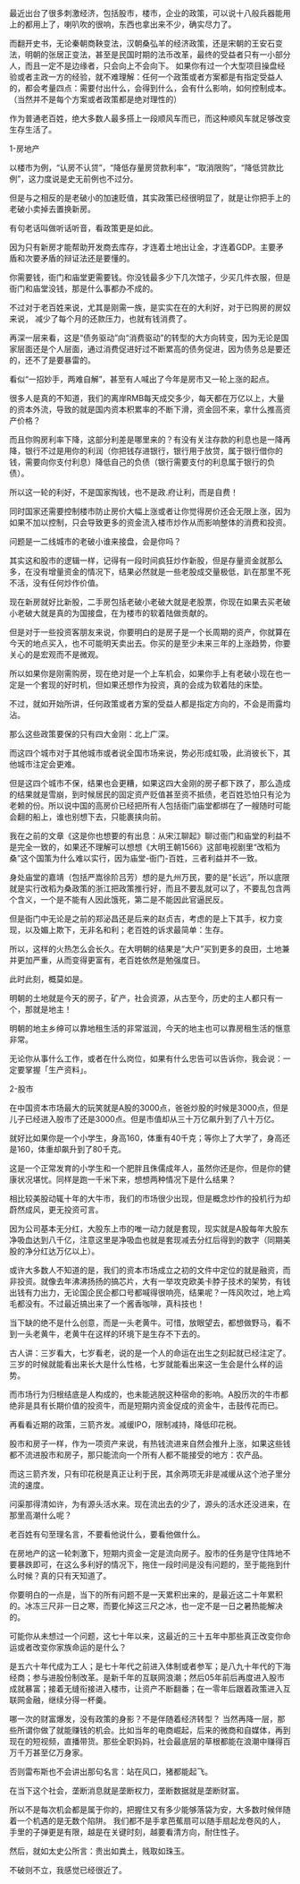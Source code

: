 最近出台了很多刺激经济，包括股市，楼市，企业的政策，可以说十八般兵器能用上的都用上了，喇叭吹的很响，东西也拿出来不少，确实尽力了。

而翻开史书，无论秦朝商鞅变法，汉朝桑弘羊的经济政策，还是宋朝的王安石变法，明朝的张居正变法，甚至是民国时期的法币改革，最终的受益者只有一小部分人，而且一定不是边缘者，只会向上不会向下。
如果你有过一个大型项目操盘经验或者主政一方的经验，就不难理解：任何一个政策或者方案都是有指定受益人的，都会考量四点：需要付出什么，会得到什么，会有什么影响，如何控制成本。（当然并不是每个方案或者政策都是绝对理性的）

作为普通老百姓，绝大多数人最多搭上一段顺风车而已，而这种顺风车就足够改变生存生活了。

1-房地产

以楼市为例，“认房不认贷”，“降低存量房贷款利率”，“取消限购”，“降低贷款比例”，这力度说是史无前例也不过分。

但是与之相反的是老破小的加速贬值，其实政策已经很明显了，就是让你把手上的老破小卖掉去置换新房。

有句老话叫做听话听音，看政策更是如此。

因为只有新房才能帮助开发商去库存，才连着土地出让金，才连着GDP。主要矛盾和次要矛盾的辩证法还是要懂的。

你需要钱，衙门和庙堂更需要钱。你没钱最多少下几次馆子，少买几件衣服，但是衙门和庙堂没钱，那是什么事都办不成的。

不过对于老百姓来说，尤其是刚需一族，是实实在在的大利好，对于已购房的房奴来说， 减少了每个月的还款压力，也就有钱消费了。

再深一层来看，这是“债务驱动”向“消费驱动”的转型的大方向转变，因为无论是国家层面还是个人层面，通过消费促进好过不断累高的债务促进，因为债务总是要还的，还不了是要暴雷的。

看似“一招妙手，两难自解”，甚至有人喊出了今年是房市又一轮上涨的起点。

很多人是真的不知道，我们的离岸RMB每天成交多少，每天都在万亿以上，大量的资本外流，导致的就是国内资本积累率的不断下滑，资金回不来，拿什么推高资产价格？

而且你购房利率下降，这部分利差是哪里来的？有没有关注存款的利息也是一降再降，银行不过是用你的利润（你把钱存进银行，银行用于放贷，属于银行借你的钱，需要向你支付利息）降低自己的负债（银行需要支付的利息属于银行的负债）。

所以这一轮的利好，不是国家掏钱，也不是政.府让利，而是自费！

同时国家还需要控制楼市防止房价大幅上涨或者让你觉得房价还会无限上涨，因为如果不加以控制，只会导致更多的资金流入楼市炒作从而影响整体的消费和投资。

问题是一二线城市的老破小谁来接盘，会是你吗？

其实这和股市的逻辑一样，记得有一段时间疯狂炒作新股，但是存量资金就那么多，在没有增量资金的情况下，结果必然就是一些老股成交量极低，趴在那里不死不活，没有任何炒作价值。

现在新房就好比新股，二手房包括老破小老破大就是老股票，你现在如果去买老破小老破大就是真的为国接盘，在为楼市的软着陆做贡献的。

但是对于一些投资客朋友来说，你要明白的是房子是一个长周期的资产，你就算在今天的地点买入，也不可能明天卖出去。你买的是至少未来三年的上涨趋势，你要关心的是宏观而不是微观。

所以如果你是刚需购房，现在绝对是一个上车机会，如果你手上有老破小现在也一定是一个套现的好时机，但如果还想作为投资，真的会成为软着陆的床垫。

不过，就如开始所讲，任何政策或者方案的受益人都是指定方向的，不会是雨露均沾。

那么这些政策要保的只有四大金刚：北上广深。

而这四个城市对于其他城市或者说全国市场来说，势必形成虹吸，此消彼长下，其他城市注定会更难。

但是这四个城市不保，结果也会更糟，如果这四大金刚的房子都下跌了，那么造成的结果就是雪崩，到时候居民的固定资产贬值甚至资不抵债，老百姓恐怕只有沦为老赖的份。所以说中国的高房价已经把所有人包括衙门庙堂都绑在了一艘随时可能会翻的船上，谁也别想下去，只能裹挟向前。

我在之前的文章《这是你也想要的有出息：从宋江聊起》聊过衙门和庙堂的利益不是完全一致的，如果还不理解可以想想《大明王朝1566》这部电视剧里“改稻为桑”这个国策为什么难以实行，因为庙堂-衙门-百姓，三者利益并不一致。

身处庙堂的嘉靖（包括严嵩徐阶吕芳）想的是九州万民，要的是“长远”，所以底限就是实行改稻为桑政策的浙江把政策推行好，而且不要乱就可以了，不要乱包含两个含义，一个是不能有人因此饿死，第二是不能因此官逼民反。

但是衙门中无论是之前的郑泌昌还是后来的赵贞吉，考虑的是上下其手，权力变现，以及媚上欺下，无非名和利；老百姓的诉求最简单：生存。

所以，这样的火热怎么会长久。在大明朝的结果是“大户”买到更多的良田，土地兼并更加严重，从而变得更富有，老百姓依然是勉强度日。

此时此刻，概莫如是。

明朝的土地就是今天的房子，矿产，社会资源，从古至今，历史的主人都只有一个，那就是地主！

明朝的地主乡绅可以靠地租生活的非常滋润，今天的地主也可以靠房租生活的惬意非常。

无论你从事什么工作，或者在什么岗位，如果有什么忠告可以告诉你，我会说：一定要掌握「生产资料」。

2-股市

在中国资本市场最大的玩笑就是A股的3000点，爸爸炒股的时候是3000点，但是儿子已经进入股市了还是3000点。但是市值却从三十万亿飙升到了八十万亿。

就好比如果你是一个小学生，身高160，体重有40千克；等你上了大学了，身高还是160，体重却飙升到了80千克。

这是一个正常发育的小学生和一个肥胖且侏儒成年人，虽然你还是你，但是你的健康状况堪忧。同样是跑一千米下来，想想两种情况下是什么结果？

相比较美股动辄十年的大牛市，我们的市场很少出现，但是概念炒作的投机行为却蔚然成风，更无投资可言。

因为公司基本无分红，大股东上市的唯一动力就是套现，现实就是A股每年大股东净吸血达到八千亿，注意这里是净吸血也就是套现减去分红后得到的数字（同期美股的净分红达万亿以上）。

或许大多数人不知道的是，我们的资本市场成立之初的文件中定位的就是融资，而非投资。就像去年沸沸扬扬的搞芯片，大有一举攻克欧美卡脖子技术的架势，有钱出钱有力出力，无论国企民企都口号都喊得很响亮，结果呢？一阵风吹过，地上鸡毛都没有。不过最近搞出来了一个酱香咖啡，真科技也！

当下缺的绝不是什么创意，而是一头老黄牛。可惜，放眼望去，都想做野马，看不到一头老黄牛，老黄牛在这样的环境下是生存不下去的。

古人讲：三岁看大，七岁看老，说的是一个人的命运在出生之刻起就已经注定了。三岁的时候就能看出来长大是什么性格，七岁就能看出来这一生会是什么样的运势。

而市场行为归根结底是人构成的，也未能逃脱这种宿命的影响。A股历次的牛市都绝非是具有长期价值的投资牛，而是短期内资金促成的资金牛，击鼓传花而已。

再看看近期的政策，三箭齐发。减缓IPO，限制减持，降低印花税。

股市和房子一样，作为一项资产来说，有热钱流进来自然会推升上涨，如果这些钱都不流进股市和房子，那只能流向一个所有人都不能接受的地方：农产品。

而这三箭齐发，只有印花税是真正让利于民，其余两项无非是减缓从这个池子里分流的速度。

问渠那得清如许，为有源头活水来。现在流出去的少了，源头的活水还没进来，在那里高潮什么呢？

老百姓有句至理名言，不要看他说什么，要看他做什么。

在房地产的这一轮刺激下，短期内资金一定是流向房子。股市的任务是守住阵地不要暴跌即可，在这么多利好的情况下，拖住一段时间是没有问题的，至于能拖到什么时候？真的只有天知道了。

你要明白的一点是，当下的所有问题不是一天累积出来的，是最近这二十年累积的。冰冻三尺非一日之寒，而要化掉这三尺之冰，也一定不是一日之暑热能解决的。

可能你从未想过一个问题，这七十年以来，这最近的三十五年中那些真正改变你命运或者改变你家族命运的是什么？

是五六十年代成为工人；是七十年代之前进入体制或者参军；是八九十年代的下海经商；参与进股份制改革。是新千年的互联网浪潮；然后05年前后再度进入股市成就暴富；接着无缝衔接进入楼市，让资产不断翻番；在一零年后跟着政策进入互联网金融，继续分得一杯羹。

哪一次的财富爆发，没有政策的身影？不是伴随着经济转型？
当然再降一层，那些所谓你做了就能赚钱的机会。比如当年的电商崛起，后来的微商和自媒体，再到现在的短视频，直播带货。那些全职妈妈，社会最底层的草根都能在浪潮中赚得百万千万甚至亿万身家。

否则雷布斯也不会讲出那句名言：站在风口，猪都能起飞。

在当下这个社会，垄断消息就是垄断权力，垄断数据就是垄断财富。

所以不是每次机会都是属于你的，把握住又有多少能够落袋为安，大多数时候伴随着一个机遇的是无数个陷阱。
我们都不是手拿芭蕉扇可以随手扇起龙卷风的人，手里的子弹更是有限，越是在关键时刻，越要看清方向，耐住性子。

然后，就如太史公所言：贵出如粪土，贱取如珠玉。

不破则不立，我感觉已经很近了。